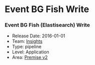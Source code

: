 # Event BG Fish Write
### Event BG Fish (Elastisearch) Write
* Release Date: 2016-01-01
* Team: [Insights](../teams/insights.md)
* Type: pipeline
* Level: Application
* Area: [Premise v2](areas/v2.png)
